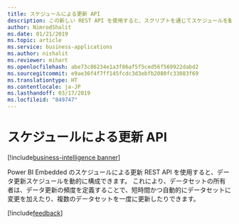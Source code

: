 ```yaml
---
title: スケジュールによる更新 API
description: この新しい REST API を使用すると、スクリプトを通じてスケジュールを動的に構成してそれに変更を加えることができます。これにより、データセットの所有者は短時間かつ自動的にデータセットに変更を加えたり、複数のデータセットを一度に更新したりできます。
author: NimrodShalit
ms.date: 01/21/2019
ms.topic: article
ms.service: business-applications
ms.author: nishalit
ms.reviewer: mihart
ms.openlocfilehash: abe73c86234e1a3f86af5f5ced56f569922dabd2
ms.sourcegitcommit: e9ae36f4f7ff145fcdc3d3ebfb2080fc33083f69
ms.translationtype: HT
ms.contentlocale: ja-JP
ms.lasthandoff: 03/17/2019
ms.locfileid: "849747"
---
```

# <a name="scheduled-refresh-api"></a>スケジュールによる更新 API 
[!include[business-intelligence banner](../../includes/business-intelligence.md)]


Power BI Embedded のスケジュールによる更新 REST API を使用すると、データ更新スケジュールを動的に構成できます。 これにより、データセットの所有者は、データ更新の頻度を定義することで、短時間かつ自動的にデータセットに変更を加えたり、複数のデータセットを一度に更新したりできます。

[!include[feedback](../includes/service-feedback.md)]
